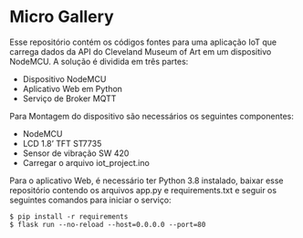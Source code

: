# Micro Gallery

Esse repositório contém os códigos fontes para uma aplicação IoT que carrega dados da API do Cleveland Museum of Art em um dispositivo NodeMCU.
A solução é dividida em três partes: 
- Dispositivo NodeMCU
- Aplicativo Web em Python
- Serviço de Broker MQTT

Para Montagem do dispositivo são necessários os seguintes componentes:
- NodeMCU
- LCD 1.8’ TFT ST7735
- Sensor de vibração SW 420
- Carregar o arquivo iot_project.ino

Para o aplicativo Web, é necessário ter Python 3.8 instalado, baixar esse repositório contendo os arquivos app.py e requirements.txt e seguir os seguintes comandos para iniciar o serviço:
```
$ pip install -r requirements
$ flask run --no-reload --host=0.0.0.0 --port=80
```
